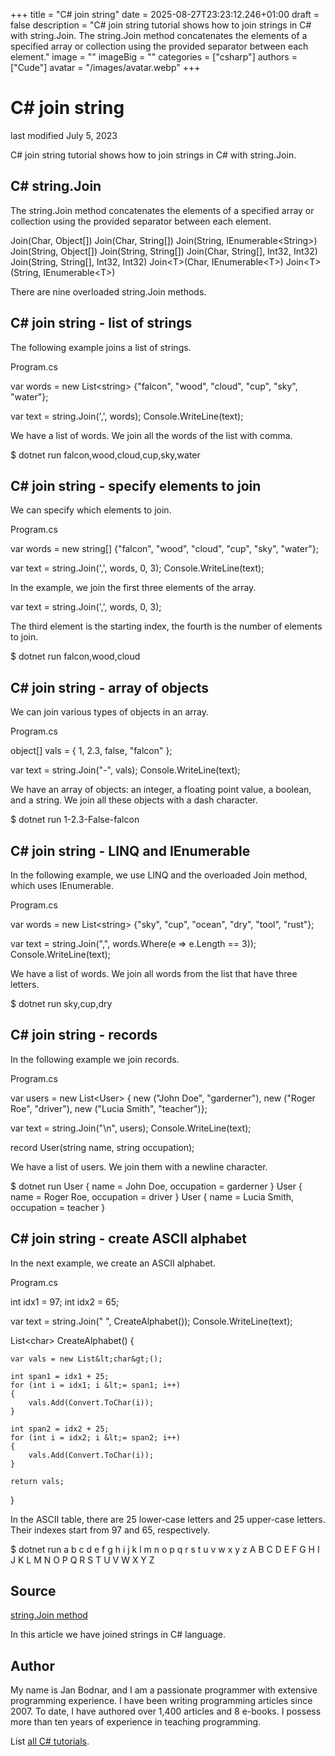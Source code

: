 +++
title = "C# join string"
date = 2025-08-27T23:23:12.246+01:00
draft = false
description = "C# join string tutorial shows how to join strings in C# with string.Join. The string.Join method concatenates the elements of a specified array or collection using the provided separator between each element."
image = ""
imageBig = ""
categories = ["csharp"]
authors = ["Cude"]
avatar = "/images/avatar.webp"
+++

# C# join string

last modified July 5, 2023

 

C# join string tutorial shows how to join strings in C# with string.Join.

## C# string.Join

The string.Join method concatenates the elements of a specified
array or collection using the provided separator between each element.

Join(Char, Object[])
Join(Char, String[])
Join(String, IEnumerable&lt;String&gt;)
Join(String, Object[])
Join(String, String[])
Join(Char, String[], Int32, Int32)
Join(String, String[], Int32, Int32)
Join&lt;T&gt;(Char, IEnumerable&lt;T&gt;)
Join&lt;T&gt;(String, IEnumerable&lt;T&gt;)

There are nine overloaded string.Join methods.

## C# join string - list of strings

The following example joins a list of strings.

Program.cs
  

var words = new List&lt;string&gt; {"falcon", "wood", "cloud", "cup", "sky", "water"};

var text = string.Join(',', words);
Console.WriteLine(text);

We have a list of words. We join all the words of the list with comma.

$ dotnet run
falcon,wood,cloud,cup,sky,water

## C# join string - specify elements to join

We can specify which elements to join.

Program.cs
  

var words = new string[] {"falcon", "wood", "cloud", "cup", "sky", "water"};

var text = string.Join(',', words, 0, 3);
Console.WriteLine(text);

In the example, we join the first three elements of the array.

var text = string.Join(',', words, 0, 3);

The third element is the starting index, the fourth is the number of elements 
to join.

$ dotnet run
falcon,wood,cloud

## C# join string - array of objects

We can join various types of objects in an array.

Program.cs
  

object[] vals = { 1, 2.3, false, "falcon" };

var text = string.Join("-", vals);
Console.WriteLine(text);

We have an array of objects: an integer, a floating point value, a boolean, and
a string. We join all these objects with a dash character.

$ dotnet run
1-2.3-False-falcon

## C# join string - LINQ and IEnumerable

In the following example, we use LINQ and the overloaded Join method, which 
uses IEnumerable.

Program.cs
  

var words = new List&lt;string&gt; {"sky", "cup", "ocean", "dry", "tool", "rust"};

var text = string.Join(",", words.Where(e =&gt; e.Length == 3));
Console.WriteLine(text);

We have a list of words. We join all words from the list that have three
letters.

$ dotnet run
sky,cup,dry

## C# join string - records

In the following example we join records.

Program.cs
  

var users = new List&lt;User&gt; { new ("John Doe", "garderner"), 
    new ("Roger Roe", "driver"), new ("Lucia Smith", "teacher")};

var text = string.Join("\n", users);
Console.WriteLine(text);

record User(string name, string occupation);

We have a list of users. We join them with a newline character.

$ dotnet run
User { name = John Doe, occupation = garderner }
User { name = Roger Roe, occupation = driver }
User { name = Lucia Smith, occupation = teacher }

## C# join string - create ASCII alphabet

In the next example, we create an ASCII alphabet.

Program.cs
  

int idx1 = 97;
int idx2 = 65;

var text = string.Join(" ", CreateAlphabet());
Console.WriteLine(text);

List&lt;char&gt; CreateAlphabet() {

    var vals = new List&lt;char&gt;();

    int span1 = idx1 + 25;
    for (int i = idx1; i &lt;= span1; i++) 
    {
        vals.Add(Convert.ToChar(i));
    }

    int span2 = idx2 + 25;
    for (int i = idx2; i &lt;= span2; i++) 
    {
        vals.Add(Convert.ToChar(i));
    }

    return vals;
}

In the ASCII table, there are 25 lower-case letters and 25 upper-case letters. 
Their indexes start from 97 and 65, respectively.

$ dotnet run
a b c d e f g h i j k l m n o p q r s t u v w x y z A B C D E F G H I J K L M N O P Q R S T U V W X Y Z

## Source

[string.Join method](https://learn.microsoft.com/en-us/dotnet/api/system.string.join?view=net-8.0)

In this article we have joined strings in C# language.

## Author

My name is Jan Bodnar, and I am a passionate programmer with extensive
programming experience. I have been writing programming articles since 2007.
To date, I have authored over 1,400 articles and 8 e-books. I possess more
than ten years of experience in teaching programming.

List [all C# tutorials](/csharp/).